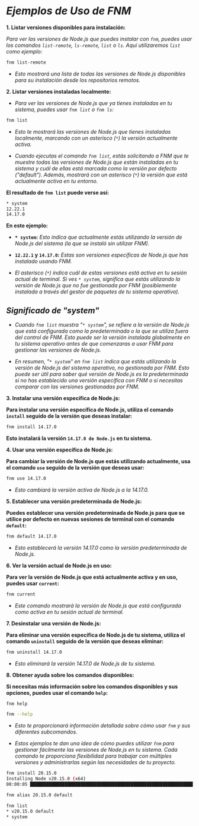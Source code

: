 <!-- Autor: Daniel Benjamin Perez Morales -->
<!-- GitHub: https://github.com/DanielBenjaminPerezMoralesDev13 -->
<!-- GitLab: https://gitlab.com/DanielBenjaminPerezMoralesDev13 -->
<!-- Correo electrónico: danielperezdev@proton.me -->

# ***Ejemplos de Uso de FNM***

**1. Listar versiones disponibles para instalación:**

*Para ver las versiones de Node.js que puedes instalar con `fnm`, puedes usar los comandos `list-remote`, `ls-remote`, `list` o `ls`. Aquí utilizaremos `list` como ejemplo:*

```bash
fnm list-remote
```

- *Esto mostrará una lista de todas las versiones de Node.js disponibles para su instalación desde los repositorios remotos.*

**2. Listar versiones instaladas localmente:**

- *Para ver las versiones de Node.js que ya tienes instaladas en tu sistema, puedes usar `fnm list` o `fnm ls`:*

```bash
fnm list
```

- *Esto te mostrará las versiones de Node.js que tienes instaladas localmente, marcando con un asterisco (`*`) la versión actualmente activa.*

- *Cuando ejecutas el comando `fnm list`, estás solicitando a FNM que te muestre todas las versiones de Node.js que están instaladas en tu sistema y cuál de ellas está marcada como la versión por defecto ("default"). Además, mostrará con un asterisco (`*`) la versión que está actualmente activa en tu entorno.*

**El resultado de `fnm list` puede verse así:**

```bash
* system
12.22.1
14.17.0
```

**En este ejemplo:**

- **`* system`:** *Esto indica que actualmente estás utilizando la versión de Node.js del sistema (la que se instaló sin utilizar FNM).*
- **`12.22.1` y `14.17.0`:** *Estas son versiones específicas de Node.js que has instalado usando FNM.*

- *El asterisco (`*`) indica cuál de estas versiones está activa en tu sesión actual de terminal. Si ves `* system`, significa que estás utilizando la versión de Node.js que no fue gestionada por FNM (posiblemente instalada a través del gestor de paquetes de tu sistema operativo).*

## ***Significado de "system"***

- *Cuando `fnm list` muestra "`* system`", se refiere a la versión de Node.js que está configurada como la predeterminada o la que se utiliza fuera del control de FNM. Esto puede ser la versión instalada globalmente en tu sistema operativo antes de que comenzaras a usar FNM para gestionar las versiones de Node.js.*

- *En resumen, "`* system`" en `fnm list` indica que estás utilizando la versión de Node.js del sistema operativo, no gestionada por FNM. Esto puede ser útil para saber qué versión de Node.js es la predeterminada si no has establecido una versión específica con FNM o si necesitas comparar con las versiones gestionadas por FNM.*

**3. Instalar una versión específica de Node.js:**

**Para instalar una versión específica de Node.js, utiliza el comando `install` seguido de la versión que deseas instalar:**

```bash
fnm install 14.17.0
```

**Esto instalará la versión `14.17.0 de Node.js` en tu sistema.**

**4. Usar una versión específica de Node.js:**

**Para cambiar la versión de Node.js que estás utilizando actualmente, usa el comando `use` seguido de la versión que deseas usar:**

```bash
fnm use 14.17.0
```

- *Esto cambiará la versión activa de Node.js a la 14.17.0.*

**5. Establecer una versión predeterminada de Node.js:**

**Puedes establecer una versión predeterminada de Node.js para que se utilice por defecto en nuevas sesiones de terminal con el comando `default`:**

```bash
fnm default 14.17.0
```

- *Esto establecerá la versión 14.17.0 como la versión predeterminada de Node.js.*

**6. Ver la versión actual de Node.js en uso:**

**Para ver la versión de Node.js que está actualmente activa y en uso, puedes usar `current`:**

```bash
fnm current
```

- *Este comando mostrará la versión de Node.js que está configurada como activa en tu sesión actual de terminal.*

**7. Desinstalar una versión de Node.js:**

**Para eliminar una versión específica de Node.js de tu sistema, utiliza el comando `uninstall` seguido de la versión que deseas eliminar:**

```bash
fnm uninstall 14.17.0
```

- *Esto eliminará la versión 14.17.0 de Node.js de tu sistema.*

**8. Obtener ayuda sobre los comandos disponibles:**

**Si necesitas más información sobre los comandos disponibles y sus opciones, puedes usar el comando `help`:**

```bash
fnm help
```

```bash
fnm --help
```

- *Esto te proporcionará información detallada sobre cómo usar `fnm` y sus diferentes subcomandos.*

- *Estos ejemplos te dan una idea de cómo puedes utilizar `fnm` para gestionar fácilmente las versiones de Node.js en tu sistema. Cada comando te proporciona flexibilidad para trabajar con múltiples versiones y administrarlas según las necesidades de tu proyecto.*

```bash
fnm install 20.15.0
Installing Node v20.15.0 (x64)
00:00:05 ███████████████████████████████████████████████████████████████████████████ 24.43 MiB/24.43 MiB (4.66 MiB/s, 0s)
```

```bash
fnm alias 20.15.0 default
```

```bash
fnm list
* v20.15.0 default
* system
```
